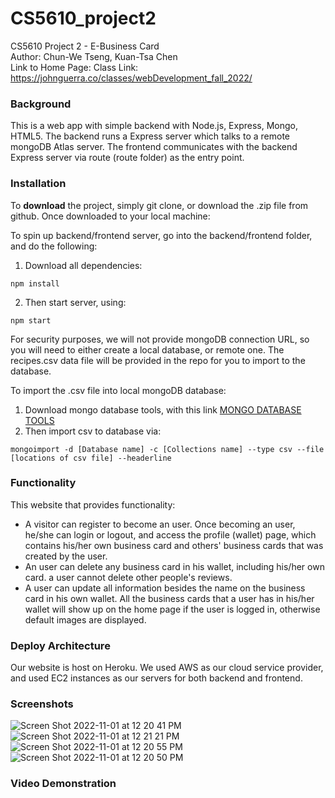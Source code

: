 # CS5610_project2
CS5610 Project 2 - E-Business Card   
Author: Chun-We Tseng, Kuan-Tsa Chen   
Link to Home Page: 
Class Link: https://johnguerra.co/classes/webDevelopment_fall_2022/

### Background

This is a web app with simple backend with Node.js, Express, Mongo, HTML5. The backend runs a Express server which talks to a remote mongoDB Atlas server. The frontend communicates with the backend Express server via route (route folder) as the entry point. 
### Installation
To __download__ the project, simply git clone, or download the .zip file from github.
Once downloaded to your local machine:

To spin up backend/frontend server, go into the backend/frontend folder, and do the following:

1. Download all dependencies:
```
npm install
```
2. Then start server, using:
```
npm start
```

For security purposes, we will not provide mongoDB connection URL, so you will need to either create a local database, or remote one.
The recipes.csv data file will be provided in the repo for you to import to the database.

To import the .csv file into local mongoDB database:
1. Download mongo database tools, with this link [MONGO DATABASE TOOLS](https://www.mongodb.com/try/download/database-tools)
2. Then import csv to database via:
```
mongoimport -d [Database name] -c [Collections name] --type csv --file [locations of csv file] --headerline
```

### Functionality

This website that provides functionality:
- A visitor can register to become an user. Once becoming an user, he/she can login or logout, and access the profile (wallet) page, which contains his/her own business card and others' business cards that was created by the user.
- An user can delete any business card in his wallet, including his/her own card. a user cannot delete other people's reviews.
- A user can update all information besides the name on the business card in his own wallet. All the business cards that a user has in his/her wallet will show up on the home page if the user is logged in, otherwise default images are displayed. 


### Deploy Architecture
Our website is host on Heroku. We used AWS as our cloud service provider, and used EC2 instances as our servers for both backend and frontend. 



### Screenshots

![Screen Shot 2022-11-01 at 12 20 41 PM](https://user-images.githubusercontent.com/49644422/199321709-a83ef98a-eca2-46f0-b486-dc9ca7ba2eac.png)
![Screen Shot 2022-11-01 at 12 21 21 PM](https://user-images.githubusercontent.com/49644422/199321695-0f4bd2a7-4fe2-4d1a-8d6e-df1acceab47f.png)
![Screen Shot 2022-11-01 at 12 20 55 PM](https://user-images.githubusercontent.com/49644422/199321706-333e962d-4581-4731-bab4-adccf477825e.png)
![Screen Shot 2022-11-01 at 12 20 50 PM](https://user-images.githubusercontent.com/49644422/199321707-30b9a585-071f-43d5-88b0-e2f58968d557.png)




### Video Demonstration



